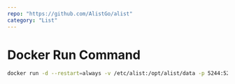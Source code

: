 ```yaml
---
repo: "https://github.com/AlistGo/alist"
category: "List"
---
```


# Docker Run Command

```bash
docker run -d --restart=always -v /etc/alist:/opt/alist/data -p 5244:5244 -e pipi="nie" nginx:first1
```
